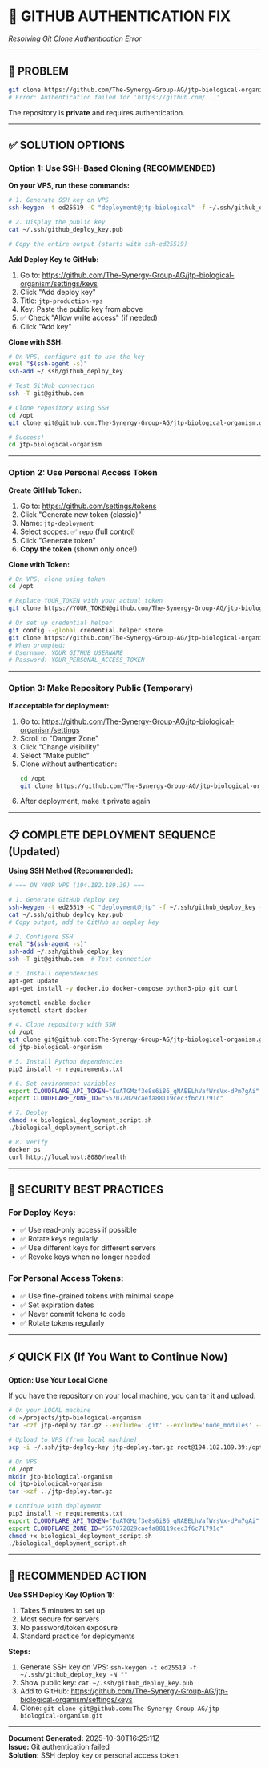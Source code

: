 # 🔐 GITHUB AUTHENTICATION FIX

*Resolving Git Clone Authentication Error*

---

## **🚨 PROBLEM**

```bash
git clone https://github.com/The-Synergy-Group-AG/jtp-biological-organism.git
# Error: Authentication failed for 'https://github.com/...'
```

The repository is **private** and requires authentication.

---

## **✅ SOLUTION OPTIONS**

### **Option 1: Use SSH-Based Cloning (RECOMMENDED)**

**On your VPS, run these commands:**

```bash
# 1. Generate SSH key on VPS
ssh-keygen -t ed25519 -C "deployment@jtp-biological" -f ~/.ssh/github_deploy_key -N ""

# 2. Display the public key
cat ~/.ssh/github_deploy_key.pub

# Copy the entire output (starts with ssh-ed25519)
```

**Add Deploy Key to GitHub:**

1. Go to: https://github.com/The-Synergy-Group-AG/jtp-biological-organism/settings/keys
2. Click "Add deploy key"
3. Title: `jtp-production-vps`
4. Key: Paste the public key from above
5. ✅ Check "Allow write access" (if needed)
6. Click "Add key"

**Clone with SSH:**

```bash
# On VPS, configure git to use the key
eval "$(ssh-agent -s)"
ssh-add ~/.ssh/github_deploy_key

# Test GitHub connection
ssh -T git@github.com

# Clone repository using SSH
cd /opt
git clone git@github.com:The-Synergy-Group-AG/jtp-biological-organism.git

# Success!
cd jtp-biological-organism
```

---

### **Option 2: Use Personal Access Token**

**Create GitHub Token:**

1. Go to: https://github.com/settings/tokens
2. Click "Generate new token (classic)"
3. Name: `jtp-deployment`
4. Select scopes: ✅ `repo` (full control)
5. Click "Generate token"
6. **Copy the token** (shown only once!)

**Clone with Token:**

```bash
# On VPS, clone using token
cd /opt

# Replace YOUR_TOKEN with your actual token
git clone https://YOUR_TOKEN@github.com/The-Synergy-Group-AG/jtp-biological-organism.git

# Or set up credential helper
git config --global credential.helper store
git clone https://github.com/The-Synergy-Group-AG/jtp-biological-organism.git
# When prompted:
# Username: YOUR_GITHUB_USERNAME
# Password: YOUR_PERSONAL_ACCESS_TOKEN
```

---

### **Option 3: Make Repository Public (Temporary)**

**If acceptable for deployment:**

1. Go to: https://github.com/The-Synergy-Group-AG/jtp-biological-organism/settings
2. Scroll to "Danger Zone"
3. Click "Change visibility"
4. Select "Make public"
5. Clone without authentication:
   ```bash
   cd /opt
   git clone https://github.com/The-Synergy-Group-AG/jtp-biological-organism.git
   ```
6. After deployment, make it private again

---

## **📋 COMPLETE DEPLOYMENT SEQUENCE (Updated)**

**Using SSH Method (Recommended):**

```bash
# === ON YOUR VPS (194.182.189.39) ===

# 1. Generate GitHub deploy key
ssh-keygen -t ed25519 -C "deployment@jtp" -f ~/.ssh/github_deploy_key -N ""
cat ~/.ssh/github_deploy_key.pub
# Copy output, add to GitHub as deploy key

# 2. Configure SSH
eval "$(ssh-agent -s)"
ssh-add ~/.ssh/github_deploy_key
ssh -T git@github.com  # Test connection

# 3. Install dependencies
apt-get update
apt-get install -y docker.io docker-compose python3-pip git curl

systemctl enable docker
systemctl start docker

# 4. Clone repository with SSH
cd /opt
git clone git@github.com:The-Synergy-Group-AG/jtp-biological-organism.git
cd jtp-biological-organism

# 5. Install Python dependencies
pip3 install -r requirements.txt

# 6. Set environment variables
export CLOUDFLARE_API_TOKEN="EuATGMzf3e8s6i86_qNAEELhVafWrsVx-dPm7gAi"
export CLOUDFLARE_ZONE_ID="557072029caefa88119cec3f6c71791c"

# 7. Deploy
chmod +x biological_deployment_script.sh
./biological_deployment_script.sh

# 8. Verify
docker ps
curl http://localhost:8080/health
```

---

## **🔐 SECURITY BEST PRACTICES**

### **For Deploy Keys:**
- ✅ Use read-only access if possible
- ✅ Rotate keys regularly
- ✅ Use different keys for different servers
- ✅ Revoke keys when no longer needed

### **For Personal Access Tokens:**
- ✅ Use fine-grained tokens with minimal scope
- ✅ Set expiration dates
- ✅ Never commit tokens to code
- ✅ Rotate tokens regularly

---

## **⚡ QUICK FIX (If You Want to Continue Now)**

**Option: Use Your Local Clone**

If you have the repository on your local machine, you can tar it and upload:

```bash
# On your LOCAL machine
cd ~/projects/jtp-biological-organism
tar -czf jtp-deploy.tar.gz --exclude='.git' --exclude='node_modules' --exclude='venv' .

# Upload to VPS (from local machine)
scp -i ~/.ssh/jtp-deploy-key jtp-deploy.tar.gz root@194.182.189.39:/opt/

# On VPS
cd /opt
mkdir jtp-biological-organism
cd jtp-biological-organism
tar -xzf ../jtp-deploy.tar.gz

# Continue with deployment
pip3 install -r requirements.txt
export CLOUDFLARE_API_TOKEN="EuATGMzf3e8s6i86_qNAEELhVafWrsVx-dPm7gAi"
export CLOUDFLARE_ZONE_ID="557072029caefa88119cec3f6c71791c"
chmod +x biological_deployment_script.sh
./biological_deployment_script.sh
```

---

## **🎯 RECOMMENDED ACTION**

**Use SSH Deploy Key (Option 1):**
1. Takes 5 minutes to set up
2. Most secure for servers
3. No password/token exposure
4. Standard practice for deployments

**Steps:**
1. Generate SSH key on VPS: `ssh-keygen -t ed25519 -f ~/.ssh/github_deploy_key -N ""`
2. Show public key: `cat ~/.ssh/github_deploy_key.pub`
3. Add to GitHub: https://github.com/The-Synergy-Group-AG/jtp-biological-organism/settings/keys
4. Clone: `git clone git@github.com:The-Synergy-Group-AG/jtp-biological-organism.git`

---

**Document Generated:** 2025-10-30T16:25:11Z  
**Issue:** Git authentication failed  
**Solution:** SSH deploy key or personal access token
